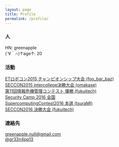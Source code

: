 ```yaml
---
layout: page
title: Profile
permalink: /profile/
---
```


### 人

HN: greenapple  
(´∀｀∩)↑age↑: 20  

### 活動

[ETロボコン2015 チャンピオンシップ大会 (foo_bar_baz)](http://www.etrobo.jp)  
[SECCON2015 intercollege決勝大会 (omakase)](http://2016.seccon.jp/)  
[第11回情報危機管理コンテスト 優勝 (fukuitech)](http://www.riis.or.jp/symposium20/crisismanagement/purpose/)  
[Security Camp 2016 全国](http://www.security-camp.org/)  
[SupercomputingContest2016 本選 (tsuraMI)](http://www.gsic.titech.ac.jp/supercon/main/attwiki/)  
[SECCON2016 決勝大会 (fukuitech)](http://2016.seccon.jp/news/#143)  

### 連絡先

[greenapple.null@gmail.com](mailto:greenapple.null@gmail.com)  
[@gr33n4pp13](https://twitter.com/gr33n4pp13)  
